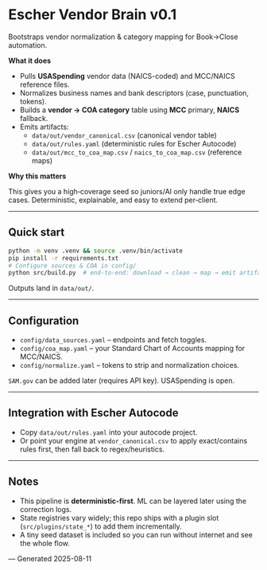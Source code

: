 # Escher Vendor Brain v0.1

Bootstraps vendor normalization & category mapping for Book→Close automation.

**What it does**

- Pulls **USASpending** vendor data (NAICS-coded) and MCC/NAICS reference files.
- Normalizes business names and bank descriptors (case, punctuation, tokens).
- Builds a **vendor → COA category** table using **MCC** primary, **NAICS** fallback.
- Emits artifacts:
  - `data/out/vendor_canonical.csv` (canonical vendor table)
  - `data/out/rules.yaml` (deterministic rules for Escher Autocode)
  - `data/out/mcc_to_coa_map.csv` / `naics_to_coa_map.csv` (reference maps)

**Why this matters**

This gives you a high‑coverage seed so juniors/AI only handle true edge cases. Deterministic, explainable, and easy to extend per‑client.

---

## Quick start

```bash
python -m venv .venv && source .venv/bin/activate
pip install -r requirements.txt
# Configure sources & COA in config/
python src/build.py  # end-to-end: download → clean → map → emit artifacts
```

Outputs land in `data/out/`.

---

## Configuration

- `config/data_sources.yaml` – endpoints and fetch toggles.
- `config/coa_map.yaml` – your Standard Chart of Accounts mapping for MCC/NAICS.
- `config/normalize.yaml` – tokens to strip and normalization choices.

`SAM.gov` can be added later (requires API key). USASpending is open.

---

## Integration with Escher Autocode

- Copy `data/out/rules.yaml` into your autocode project.
- Or point your engine at `vendor_canonical.csv` to apply exact/contains rules first,
  then fall back to regex/heuristics.

---

## Notes

- This pipeline is **deterministic-first**. ML can be layered later using the correction logs.
- State registries vary widely; this repo ships with a plugin slot (`src/plugins/state_*`) to add them incrementally.
- A tiny seed dataset is included so you can run without internet and see the whole flow.

— Generated 2025-08-11
